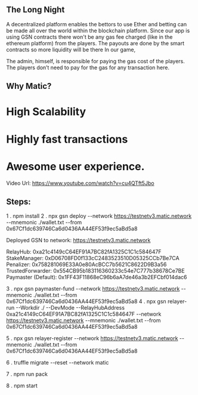 ## The Long Night 
A decentralized platform enables the bettors to use Ether and betting can be made all over the world within the blockchain platform. Since our app is using GSN contracts there won't be any gas fee charged (like in the ethereum platform) from the players. The payouts are done by the smart contracts so more liquidity will be there
In our game,

The admin, himself, is responsible for paying the gas cost of the players.
The players don’t need to pay for the gas for any transaction here.
## Why Matic?

# High Scalability
# Highly fast transactions
# Awesome user experience.


Video Url: https://www.youtube.com/watch?v=cu4QTft5Jbo

## Steps:
1 . npm install
2 . npx gsn deploy --network https://testnetv3.matic.network --mnemonic ./wallet.txt --from 0x67Cf1dc639746Ca6d0436AA44EF53f9ec5aBd5a8

Deployed GSN to network: https://testnetv3.matic.network

  RelayHub: 0xa21c4149cC64EF91A7BC82fA1325C1C1c584647F
  StakeManager: 0xD06708FD0f133cC2483523510D05325CCb7Be7CA
  Penalizer: 0x758281069E33A0e80AcBCC7b5621C8622D9B3a56
  TrustedForwarder: 0x554CB95b183116360233c54e7C777b38678Ce7BE
  Paymaster (Default): 0x1FF43F11868eC96b6aA7de46a3b2EFCbf014dac6
  
3 . npx gsn paymaster-fund --network https://testnetv3.matic.network --mnemonic ./wallet.txt --from 0x67Cf1dc639746Ca6d0436AA44EF53f9ec5aBd5a8
4 . npx gsn relayer-run --Workdir ./ --DevMode --RelayHubAddress 0xa21c4149cC64EF91A7BC82fA1325C1C1c584647F --network https://testnetv3.matic.network --mnemonic ./wallet.txt --from 0x67Cf1dc639746Ca6d0436AA44EF53f9ec5aBd5a8

5 . npx gsn relayer-register --network https://testnetv3.matic.network --mnemonic ./wallet.txt --from 0x67Cf1dc639746Ca6d0436AA44EF53f9ec5aBd5a8

6 . truffle migrate --reset --network matic

7 . npm run pack

8 . npm start